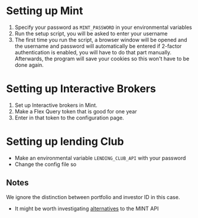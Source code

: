 # Setting up Mint
1. Specify your password as `MINT_PASSWORD` in your environmental variables
2. Run the setup script, you will be asked to enter your username 
2. The first time you run the script, a browser window will be opened and the username and password will automatically be entered
 if 2-factor authentication is enabled, you will have to do that part manually. Afterwards, the program will save your cookies 
 so this won't have to be done again. 
# Setting up Interactive Brokers
1. Set up Interactive brokers in Mint.
2. Make a Flex Query token that is good for one year
3. Enter in that token to the configuration page.
# Setting up lending Club
- Make an environmental variable `LENDING_CLUB_API` with your password
- Change the config file so 


## Notes
We ignore the distinction between portfolio and investor ID in this case. 

- It might be worth investigating [alternatives](https://www.quora.com/Does-Mint-com-have-an-open-API) to the MINT API